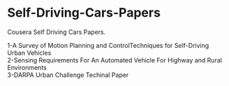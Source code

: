# Self-Driving-Cars-Papers
<p>Cousera Self Driving Cars Papers.</p>
<p>1-A Survey of Motion Planning and ControlTechniques for Self-Driving Urban Vehicles<br>
2-Sensing Requirements For An Automated Vehicle For Highway and Rural Environments<br>
3-DARPA Urban Challenge Techinal Paper</p>
